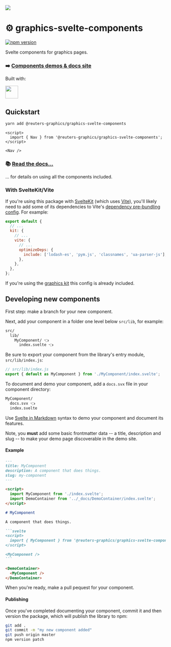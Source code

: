 ![](https://graphics.thomsonreuters.com/style-assets/images/logos/reuters-graphics-logo/svg/graphics-logo-color-dark.svg)

# ⚙️ graphics-svelte-components

[![npm version](https://badge.fury.io/js/%40reuters-graphics%2Fgraphics-svelte-components.svg)](https://badge.fury.io/js/%40reuters-graphics%2Fgraphics-svelte-components)


Svelte components for graphics pages.


### ➡️ [Components demos & docs site](https://reuters-graphics.github.io/graphics-svelte-components/)



Built with:

<a href="https://kit.svelte.dev/" target="_blank">
<img src="https://kit.svelte.dev/images/svelte-kit-horizontal.svg" height="40" />
</a>


## Quickstart

```bash
yarn add @reuters-graphics/graphics-svelte-components
```

```svelte
<script>
  import { Nav } from '@reuters-graphics/graphics-svelte-components';
</script>

<Nav />
```

### 📚 [Read the docs...](https://reuters-graphics.github.io/graphics-svelte-components/)

... for details on using all the components included.

### With SvelteKit/Vite

If you're using this package with [SvelteKit](https://kit.svelte.dev/) (which uses [Vite](https://vitejs.dev/)), you'll likely need to add some of its dependencies to Vite's [dependency pre-bundling config](https://vitejs.dev/guide/dep-pre-bundling.html). For example:

```javascript
export default {
  // ...
  kit: {
    // ...
    vite: {
      // ...
      optimizeDeps: {
        include: ['lodash-es', 'pym.js', 'classnames', 'ua-parser-js'],
      },
    },
  },
};
```

If you're using the [graphics kit](https://github.com/reuters-graphics/bluprint_graphics-kit) this config is already included.

## Developing new components

First step: make a branch for your new component.

Next, add your component in a folder one level below `src/lib`, for example:

```bash
src/
  lib/
    MyComponent/ 👈
      index.svelte 👈
```

Be sure to export your component from the library's entry module, `src/lib/index.js`:

```javascript
// src/lib/index.js
export { default as MyComponent } from './MyComponent/index.svelte';
```

To document and demo your component, add a `docs.svx` file in your component directory:

```bash
MyComponent/
  docs.svx 👈
  index.svelte
```

Use [Svelte in Markdown](https://mdsvex.com/) syntax to demo your component and document its features.

Note, you **must** add some basic frontmatter data -- a title, description and slug -- to make your demo page discoverable in the demo site.

#### Example

````markdown
---
title: MyComponent
description: A component that does things.
slug: my-component
---

<script>
  import MyComponent from './index.svelte';
  import DemoContainer from '../_docs/DemoContainer/index.svelte';
</script>

# MyComponent

A component that does things.

```svelte
<script>
  import { MyComponent } from '@reuters-graphics/graphics-svelte-components';
</script>

<MyComponent />
```

<DemoContainer>
  <MyComponent />
</DemoContainer>
````

When you're ready, make a pull pequest for your component.

#### Publishing

Once you've completed documenting your component, commit it and then version the package, which will publish the library to npm:

```bash
git add .
git commit -m "my new component added"
git push origin master
npm version patch
```

